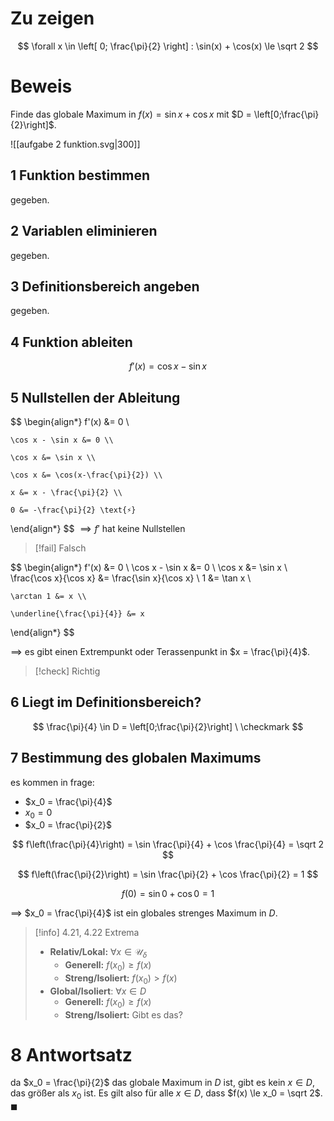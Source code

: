 # Zu zeigen

$$
\forall x \in \left[
	0; \frac{\pi}{2}
\right] : \sin(x) + \cos(x) \le \sqrt 2
$$

# Beweis

Finde das globale Maximum in $f(x) = \sin x + \cos x$  mit $D = \left[0;\frac{\pi}{2}\right]$.

![[aufgabe 2 funktion.svg|300]]

## 1 Funktion bestimmen

gegeben.

## 2 Variablen eliminieren

gegeben.

## 3 Definitionsbereich angeben

gegeben.

## 4 Funktion ableiten

$$
f'(x) = \cos x - \sin x
$$

## 5 Nullstellen der Ableitung

$$
\begin{align*}
	f'(x) &= 0 \\

	\cos x - \sin x &= 0 \\

	\cos x &= \sin x \\

	\cos x &= \cos(x-\frac{\pi}{2}) \\

	x &= x - \frac{\pi}{2} \\

	0 &= -\frac{\pi}{2} \text{⚡}
\end{align*}
$$
$\implies f'$  hat keine Nullstellen

> [!fail] Falsch

$$
\begin{align*}
	f'(x) &= 0 \\
	\cos x - \sin x &= 0 \\
	\cos x &= \sin x \\
	\frac{\cos x}{\cos x} &=  \frac{\sin x}{\cos x} \\
	1 &= \tan x \\

	\arctan 1 &= x \\

	\underline{\frac{\pi}{4}} &= x
\end{align*}
$$

$\implies$ es gibt einen Extrempunkt oder Terassenpunkt in $x = \frac{\pi}{4}$.

> [!check] Richtig

## 6 Liegt im Definitionsbereich?

$$
\frac{\pi}{4} \in D = \left[0;\frac{\pi}{2}\right] \ \checkmark
$$

## 7 Bestimmung des globalen Maximums

es kommen in frage:

- $x_0 = \frac{\pi}{4}$
- $x_0 = 0$
- $x_0 = \frac{\pi}{2}$

$$
f\left(\frac{\pi}{4}\right) = \sin \frac{\pi}{4} + \cos \frac{\pi}{4} = \sqrt 2
$$

$$
f\left(\frac{\pi}{2}\right) = \sin \frac{\pi}{2} + \cos \frac{\pi}{2} = 1
$$

$$
f(0) = \sin 0 + \cos 0 = 1
$$

$\implies$ $x_0 = \frac{\pi}{4}$ ist ein globales strenges Maximum in $D$.

> [!info] 4.21, 4.22 Extrema
> - **Relativ/Lokal:** $\forall x \in \mathcal{U}_\delta$
> 	- **Generell:** $f(x_0) \ge f(x)$
> 	- **Streng/Isoliert:** $f(x_0) > f(x)$
> - **Global/Isoliert**: $\forall x \in D$
> 	- **Generell:** $f(x_0) \ge f(x)$
> 	- **Streng/Isoliert:** Gibt es das?

# 8 Antwortsatz

da $x_0 = \frac{\pi}{2}$ das globale Maximum in $D$ ist, gibt es kein $x \in D$, das größer als $x_0$ ist. Es gilt also für alle $x \in D$, dass $f(x) \le x_0 = \sqrt 2$. $\blacksquare$
